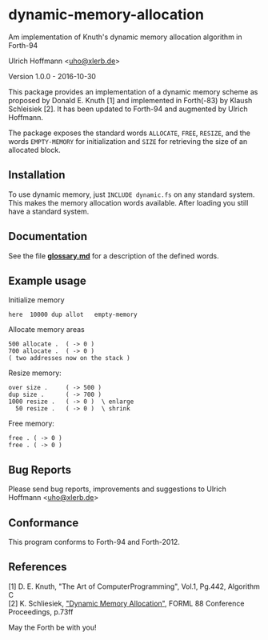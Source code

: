 # dynamic-memory-allocation
Am implementation of Knuth's dynamic memory allocation algorithm in Forth-94

Ulrich Hoffmann <<uho@xlerb.de>>

Version 1.0.0 - 2016-10-30

This package provides an implementation of a dynamic memory scheme as proposed
by Donald E. Knuth [1] and implemented in Forth(-83) by Klaush Schleisiek [2].
It has been updated to Forth-94 and augmented by Ulrich Hoffmann.

The package exposes the standard words `ALLOCATE`, `FREE`, `RESIZE`, and the
words `EMPTY-MEMORY` for initialization and `SIZE` for retrieving the size of 
an allocated block.

## Installation

To use dynamic memory, just `INCLUDE dynamic.fs` on any standard system. This makes
the memory allocation words available. After loading you still have a standard system.

## Documentation

See the file [**glossary.md**](doc/glossary.md) for a description of the defined words.

## Example usage

Initialize memory

    here  10000 dup allot   empty-memory

Allocate memory areas

    500 allocate .  ( -> 0 )
    700 allocate .  ( -> 0 )
    ( two addresses now on the stack )

Resize memory:

    over size .     ( -> 500 )
    dup size .      ( -> 700 )
    1000 resize .   ( -> 0 )  \ enlarge
      50 resize .   ( -> 0 )  \ shrink

Free memory:

    free . ( -> 0 )
    free . ( -> 0 )

## Bug Reports

Please send bug reports, improvements and suggestions to Ulrich Hoffmann <<uho@xlerb.de>>

## Conformance

This program conforms to Forth-94 and Forth-2012.

## References
[1] D. E. Knuth, "The Art of ComputerProgramming", Vol.1, Pg.442, Algorithm C  
[2] K. Schliesiek, ["Dynamic Memory Allocation"](doc/dynamic-memory-schleisiek-forml-88.pdf), FORML 88 Conference Proceedings, p.73ff


May the Forth be with you!
